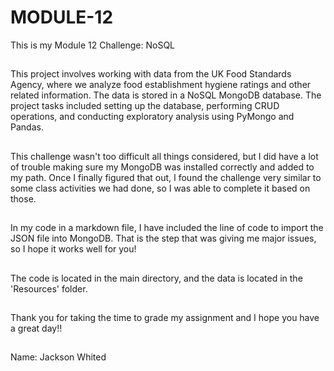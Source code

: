 # MODULE-12
This is my Module 12 Challenge: NoSQL
##
This project involves working with data from the UK Food Standards Agency, where we analyze food establishment hygiene ratings and other related information. The data is stored in a NoSQL MongoDB database. The project tasks included setting up the database, performing CRUD operations, and conducting exploratory analysis using PyMongo and Pandas.
##
This challenge wasn't too difficult all things considered, but I did have a lot of trouble making sure my MongoDB was installed correctly and added to my path. Once I finally figured that out, I found the challenge very similar to some class activities we had done, so I was able to complete it based on those. 
##
In my code in a markdown file, I have included the line of code to import the JSON file into MongoDB. That is the step that was giving me major issues, so I hope it works well for you!
##
The code is located in the main directory, and the data is located in the 'Resources' folder. 
##
Thank you for taking the time to grade my assignment and I hope you have a great day!!
##
Name: Jackson Whited
